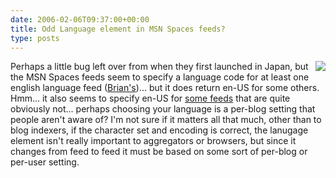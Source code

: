 ```yaml
---
date: 2006-02-06T09:37:00+00:00
title: Odd Language element in MSN Spaces feeds?
type: posts
---
```

<img src="http://www.duncanmackenzie.net/images/JapaneseLanguageFeeds.png" align="right" />Perhaps a little bug left over from when they first launched in Japan, but the MSN Spaces feeds seem to specify a language code for at least one english language feed ([Brian's](https://www.bufferoverrun.net))... but it does return en-US for some others. Hmm... it also seems to specify en-US for [some feeds](https://spaces.msn.com/godpapa123/) that are quite obviously not... perhaps choosing your language is a per-blog setting that people aren't aware of? I'm not sure if it matters all that much, other than to blog indexers, if the character set and encoding is correct, the lanugage element isn't really important to aggregators or browsers, but since it changes from feed to feed it must be based on some sort of per-blog or per-user setting.
